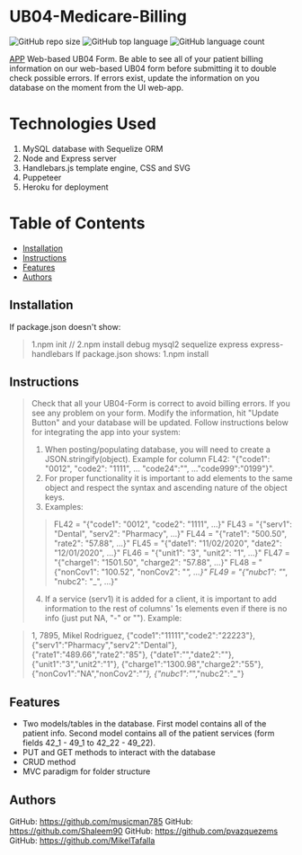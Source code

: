 # UB04-Medicare-Billing

![GitHub repo size](https://img.shields.io/github/repo-size/Shaleem90/HospiceMD-UB04?logo=github)
![GitHub top language](https://img.shields.io/github/languages/top/Shaleem90/HospiceMD-UB04?color=green&logo=github&logoColor=green)
![GitHub language count](https://img.shields.io/github/languages/count/Shaleem90/HospiceMD-UB04?color=green&logo=github&logoColor=green)

[APP](https://hospicemd-ub04.herokuapp.com/)
Web-based UB04 Form. Be able to see all of your patient billing information on our web-based UB04 form before submitting it to double check possible errors. If errors exist, update the information on you database on the moment from the UI web-app.

# Technologies Used

1. MySQL database with Sequelize ORM
2. Node and Express server
3. Handlebars.js template engine, CSS and SVG
4. Puppeteer
5. Heroku for deployment

# Table of Contents

* [Installation](#installation)
* [Instructions](#instructions)
* [Features](#features)
* [Authors](#authors)

## Installation
If package.json doesn't show:
> 1.npm init // 2.npm install debug mysql2 sequelize express express-handlebars
If package.json shows:
> 1.npm install

## Instructions
> Check that all your UB04-Form is correct to avoid billing errors. If you see any problem on your form. Modify the information, hit "Update Button" and your database will be updated.
>Follow instructions below for integrating the app into your system:
> 1. When posting/populating database, you will need to create a JSON.stringify(object). Example for column FL42: "{"code1": "0012", "code2": "1111", ... "code24":"", ..."code999":"0199"}".
> 2. For proper functionality it is important to add elements to the same object and respect the syntax and ascending nature of the object keys.
> 3. Examples: 
>> FL42 = "{"code1": "0012", "code2": "1111", ...}"
>> FL43 = "{"serv1": "Dental", "serv2": "Pharmacy", ...}"
>> FL44 = "{"rate1": "500.50", "rate2": "57.88", ...}"
>> FL45 = "{"date1": "11/02/2020", "date2": "12/01/2020", ...}"
>> FL46 = "{"unit1": "3", "unit2": "1", ...}"
>> FL47 = "{"charge1": "1501.50", "charge2": "57.88", ...}"
>> FL48 = "{"nonCov1": "100.52", "nonCov2": "_", ...}"
>> FL49 = "{"nubc1": "_", "nubc2": "_", ...}"
> 4. If a service (serv1) it is added for a client, it is important to add information to the rest of columns' 1s elements even if there is no info (just put NA, "-" or ""). Example:

> 1, 7895, Mikel Rodriguez, {"code1":"11111","code2":"22223"}, {"serv1":"Pharmacy","serv2":"Dental"}, {"rate1":"489.66","rate2":"85"}, {"date1":"","date2":""}, {"unit1":"3","unit2":"1"}, {"charge1":"1300.98","charge2":"55"}, {"nonCov1":"NA","nonCov2":"_"}, {"nubc1":"_","nubc2":"_"}


## Features
* Two models/tables in the database. First model contains all of the patient info. Second model contains all of the patient services (form fields 42_1 - 49_1 to 42_22 - 49_22).
* PUT and GET methods to interact with the database
* CRUD method
* MVC paradigm for folder structure

## Authors

GitHub: https://github.com/musicman785
GitHub: https://github.com/Shaleem90
GitHub: https://github.com/pvazquezems
GitHub: https://github.com/MikelTafalla

